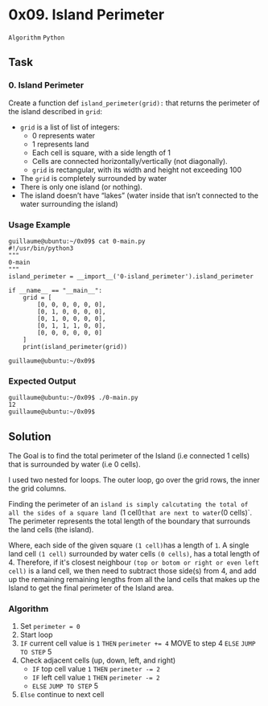 # 0x09. Island Perimeter

`Algorithm` `Python`

## Task

### 0. Island Perimeter

Create a function def `island_perimeter(grid):` that returns the perimeter of the island described in
`grid`:

  - `grid` is a list of list of integers:
    - 0 represents water
    - 1 represents land
    - Each cell is square, with a side length of 1
    - Cells are connected horizontally/vertically (not diagonally).
    - `grid` is rectangular, with its width and height not exceeding 100
  - The `grid` is completely surrounded by water
  - There is only one island (or nothing).
  - The island doesn’t have “lakes” (water inside that isn’t connected to the water surrounding the island)

### Usage Example

```
guillaume@ubuntu:~/0x09$ cat 0-main.py
#!/usr/bin/python3
"""
0-main
"""
island_perimeter = __import__('0-island_perimeter').island_perimeter

if __name__ == "__main__":
    grid = [
        [0, 0, 0, 0, 0, 0],
        [0, 1, 0, 0, 0, 0],
        [0, 1, 0, 0, 0, 0],
        [0, 1, 1, 1, 0, 0],
        [0, 0, 0, 0, 0, 0]
    ]
    print(island_perimeter(grid))

guillaume@ubuntu:~/0x09$ 
```

### Expected Output

```
guillaume@ubuntu:~/0x09$ ./0-main.py
12
guillaume@ubuntu:~/0x09$ 
```

## Solution

  The Goal is to find the total perimeter of the Island (i.e connected 1 cells) that is surrounded by
water (i.e 0 cells).

I used two nested for loops. The outer loop, go over the grid rows, the inner the grid columns.

Finding the perimeter of an `island is simply calcutating the total of all the sides of a square land
`(1 cell)` that are next to water `(0 cells)`. The perimeter represents the total length of the boundary
that surrounds the land cells (the island).

Where, each side of the given square `(1 cell)`has a length of `1`. A single land cell `(1 cell)`
surrounded by water cells `(0 cells)`, has a total length of 4. Therefore, if it's closest neighbour
`(top or botom or right or even left cell)` is a land cell, we then need to subtract those side(s) from 4,
and add up the remaining remaining lengths from all the land cells that makes up the Island to get the
final perimeter of the Island area.

### Algorithm

1. Set `perimeter = 0`
2. Start loop
3. `IF` current cell value is `1` `THEN` `perimeter += 4` MOVE to step 4 `ELSE` `JUMP TO STEP` 5
4. Check adjacent cells (up, down, left, and right)
   - `IF` top cell value `1` `THEN` `perimeter -= 2`
   - `IF` left cell value `1` `THEN` `perimeter -= 2`
   - `ELSE` `JUMP TO STEP` 5
5. `Else` continue to next cell

